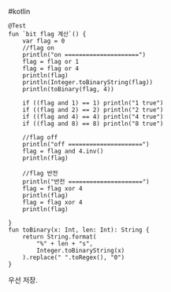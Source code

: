 #kotlin 

    @Test
    fun `bit flag 계산`() {
        var flag = 0
        //flag on
        println("on =====================")
        flag = flag or 1
        flag = flag or 4
        println(flag)
        println(Integer.toBinaryString(flag))
        println(toBinary(flag, 4))

        if ((flag and 1) == 1) println("1 true")
        if ((flag and 2) == 2) println("2 true")
        if ((flag and 4) == 4) println("4 true")
        if ((flag and 8) == 8) println("8 true")

        //flag off
        println("off =====================")
        flag = flag and 4.inv()
        println(flag)

        //flag 반전
        println("반전 =====================")
        flag = flag xor 4
        println(flag)
        flag = flag xor 4
        println(flag)

    }
    fun toBinary(x: Int, len: Int): String {
        return String.format(
            "%" + len + "s",
            Integer.toBinaryString(x)
        ).replace(" ".toRegex(), "0")
    }

우선 저장.